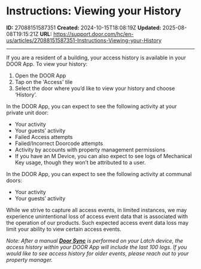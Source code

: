 # Instructions: Viewing your History

**ID:** 27088151587351
**Created:** 2024-10-15T18:08:19Z
**Updated:** 2025-08-08T19:15:21Z
**URL:** https://support.door.com/hc/en-us/articles/27088151587351-Instructions-Viewing-your-History

---

<p><span style="font-weight: 400;">If you are a resident of a building, your access history is available in your DOOR App. To view your history:</span></p>
<ol>
<li><span style="font-weight: 400;">Open the DOOR App </span></li>
<li><span style="font-weight: 400;">Tap on the 'Access' tile</span></li>
<li><span style="font-weight: 400;">Select the door where you’d like to view your history and choose ‘History’. </span></li>
</ol>
<p><span style="font-weight: 400;">In the DOOR App, you can expect to see the following activity at your private unit door:</span></p>
<ul>
<li style="font-weight: 400;" aria-level="1"><span style="font-weight: 400;">Your activity</span></li>
<li style="font-weight: 400;" aria-level="1"><span style="font-weight: 400;">Your guests’ activity</span></li>
<li style="font-weight: 400;" aria-level="1"><span style="font-weight: 400;">Failed Access attempts</span></li>
<li style="font-weight: 400;" aria-level="1"><span style="font-weight: 400;">Failed/Incorrect Doorcode attempts</span></li>
<li style="font-weight: 400;" aria-level="1"><span style="font-weight: 400;">Activity by accounts with property management permissions </span></li>
<li style="font-weight: 400;" aria-level="1"><span style="font-weight: 400;">If you have an M Device, you can also expect to see logs of Mechanical Key usage, though they won’t be attributed to a user.</span></li>
</ul>
<p><span style="font-weight: 400;">In the DOOR App, you can expect to see the following activity at communal doors: </span></p>
<ul>
<li style="font-weight: 400;" aria-level="1"><span style="font-weight: 400;">Your activity</span></li>
<li style="font-weight: 400;" aria-level="1"><span style="font-weight: 400;">Your guests’ activity </span></li>
</ul>
<p><span style="font-weight: 400;">While we strive to capture all access events, in limited instances, we may experience unintentional loss of access event data that is associated with the operation of our products. Such expected access event data loss may limit your ability to view certain access events.</span></p>
<p><em><span style="font-weight: 400;">Note: After a manual </span><span class="wysiwyg-underline"><strong><a href="https://support.door.com/hc/en-us/articles/24658744817303-How-to-perform-a-Door-Update">Door Sync</a></strong></span><span style="font-weight: 400;"> is performed on your Latch device, the access history within your DOOR App will include the last 100 logs. If you would like to see access history for older events, please reach out to your property manager</span></em><em><span style="font-weight: 400;">.</span></em></p>
